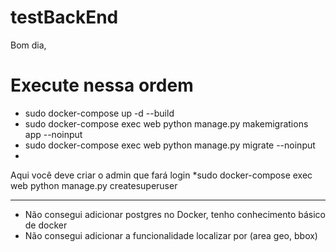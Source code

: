 # testBackEnd

Bom dia, 

# Execute nessa ordem
* sudo docker-compose up -d --build
* sudo docker-compose exec web python manage.py makemigrations app --noinput
* sudo docker-compose exec web python manage.py migrate --noinput
* 
 Aqui você deve criar o admin que fará login
*sudo docker-compose exec web python manage.py createsuperuser


---------------------------
* Não consegui adicionar postgres no Docker, tenho conhecimento básico de docker
* Não consegui adicionar a funcionalidade localizar por (area geo, bbox) 
